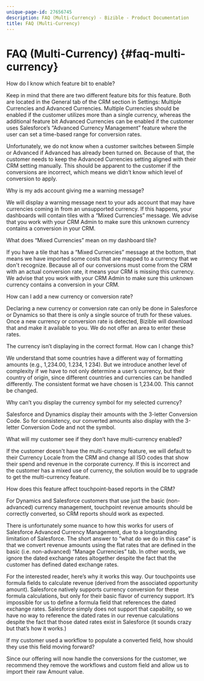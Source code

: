 ```yaml
---
unique-page-id: 27656745
description: FAQ (Multi-Currency) - Bizible - Product Documentation
title: FAQ (Multi-Currency)
---
```


# FAQ (Multi-Currency) {#faq-multi-currency}

How do I know which feature bit to enable?

Keep in mind that there are two different feature bits for this feature. Both are located in the General tab of the CRM section in Settings: Multiple Currencies and Advanced Currencies. Multiple Currencies should be enabled if the customer utilizes more than a single currency, whereas the additional feature bit Advanced Currencies can be enabled if the customer uses Salesforce’s “Advanced Currency Management” feature where the user can set a time-based range for conversion rates.

Unfortunately, we do not know when a customer switches between Simple or Advanced if Advanced has already been turned on. Because of that, the customer needs to keep the Advanced Currencies setting aligned with their CRM setting manually. This should be apparent to the customer if the conversions are incorrect, which means we didn’t know which level of conversion to apply.

Why is my ads account giving me a warning message?

We will display a warning message next to your ads account that may have currencies coming in from an unsupported currency. If this happens, your dashboards will contain tiles with a “Mixed Currencies” message. We advise that you work with your CRM Admin to make sure this unknown currency contains a conversion in your CRM.

What does “Mixed Currencies” mean on my dashboard tile?

If you have a tile that has a “Mixed Currencies” message at the bottom, that means we have imported some costs that are mapped to a currency that we don't recognize. Because all of our conversions must come from the CRM with an actual conversion rate, it means your CRM is missing this currency. We advise that you work with your CRM Admin to make sure this unknown currency contains a conversion in your CRM.

How can I add a new currency or conversion rate?

Declaring a new currency or conversion rate can only be done in Salesforce or Dynamics so that there is only a single source of truth for these values. Once a new currency or conversion rate is detected, Bizible will download that and make it available to you. We do not offer an area to enter these rates.

The currency isn’t displaying in the correct format. How can I change this?

We understand that some countries have a different way of formatting amounts (e.g., 1,234.00, 1.234, 1 234). But we introduce another level of complexity if we have to not only determine a user’s currency, but their country of origin, since different countries and currencies can be handled differently. The consistent format we have chosen is 1,234.00. This cannot be changed.

Why can’t you display the currency symbol for my selected currency?

Salesforce and Dynamics display their amounts with the 3-letter Conversion Code. So for consistency, our converted amounts also display with the 3-letter Conversion Code and not the symbol.

What will my customer see if they don’t have multi-currency enabled?

If the customer doesn't have the multi-currency feature, we will default to their Currency Locale from the CRM and change all ISO codes that show their spend and revenue in the corporate currency. If this is incorrect and the customer has a mixed use of currency, the solution would be to upgrade to get the multi-currency feature.

How does this feature affect touchpoint-based reports in the CRM?

For Dynamics and Salesforce customers that use just the basic (non-advanced) currency management, touchpoint revenue amounts should be correctly converted, so CRM reports should work as expected.

There is unfortunately some nuance to how this works for users of Salesforce Advanced Currency Management, due to a longstanding limitation of Salesforce. The short answer to “what do we do in this case” is that we convert revenue amounts using the flat rates that are defined in the basic (i.e. non-advanced) “Manage Currencies” tab. In other words, we ignore the dated exchange rates altogether despite the fact that the customer has defined dated exchange rates.

For the interested reader, here’s why it works this way. Our touchpoints use formula fields to calculate revenue (derived from the associated opportunity amount). Salesforce natively supports currency conversion for these formula calculations, but only for their basic flavor of currency support. It’s impossible for us to define a formula field that references the dated exchange rates. Salesforce simply does not support that capability, so we have no way to reference the dated rates in our revenue calculations despite the fact that those dated rates exist in Salesforce (it sounds crazy but that’s how it works.)

If my customer used a workflow to populate a converted field, how should they use this field moving forward?

Since our offering will now handle the conversions for the customer, we recommend they remove the workflows and custom field and allow us to import their raw Amount value.

